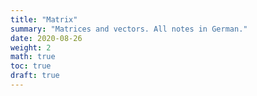 ```yaml
---
title: "Matrix"
summary: "Matrices and vectors. All notes in German."
date: 2020-08-26
weight: 2
math: true
toc: true
draft: true
---
```

